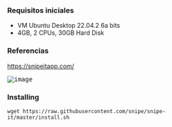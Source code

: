 ### Requisitos iniciales
- VM Ubuntu Desktop 22.04.2 6a bits
- 4GB, 2 CPUs, 30GB Hard Disk

### Referencias

https://snipeitapp.com/

<kbd>![image](https://user-images.githubusercontent.com/20743678/229484611-49c17a04-42b7-4bf9-91c3-611e4c2090f4.png)</kbd>

### Installing

```shell
wget https://raw.githubusercontent.com/snipe/snipe-it/master/install.sh
```

